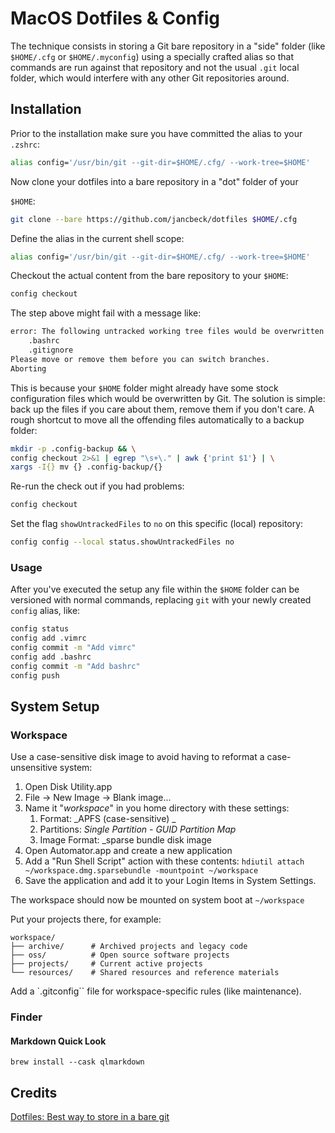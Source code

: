 # MacOS Dotfiles & Config

The technique consists in storing a Git bare repository in a "side" folder (like `$HOME/.cfg` or `$HOME/.myconfig`) using a specially crafted alias so that commands are run against that repository and not the usual `.git` local folder, which would interfere with any other Git repositories around.

## Installation

Prior to the installation make sure you have committed the alias to your `.zshrc`:

```bash
alias config='/usr/bin/git --git-dir=$HOME/.cfg/ --work-tree=$HOME'
```

Now clone your dotfiles into a bare repository in a "dot" folder of your

`$HOME`:

```bash
git clone --bare https://github.com/jancbeck/dotfiles $HOME/.cfg
```

Define the alias in the current shell scope:

```bash
alias config='/usr/bin/git --git-dir=$HOME/.cfg/ --work-tree=$HOME'
```

Checkout the actual content from the bare repository to your `$HOME`:

```bash
config checkout
```

The step above might fail with a message like:

```bash
error: The following untracked working tree files would be overwritten by checkout:
    .bashrc
    .gitignore
Please move or remove them before you can switch branches.
Aborting
```

This is because your `$HOME` folder might already have some stock configuration files which would be overwritten by Git. The solution is simple: back up the files if you care about them, remove them if you don't care. A rough shortcut to move all the offending files automatically to a backup folder:

```bash
mkdir -p .config-backup && \
config checkout 2>&1 | egrep "\s+\." | awk {'print $1'} | \
xargs -I{} mv {} .config-backup/{}
```

Re-run the check out if you had problems:

```bash
config checkout
```

Set the flag `showUntrackedFiles` to `no` on this specific (local) repository:

```bash
config config --local status.showUntrackedFiles no
```

### Usage

After you've executed the setup any file within the `$HOME` folder can be versioned with normal commands, replacing `git` with your newly created `config` alias, like:

```bash
config status
config add .vimrc
config commit -m "Add vimrc"
config add .bashrc
config commit -m "Add bashrc"
config push
```

## System Setup

### Workspace

Use a case-sensitive disk image to avoid having to reformat a case-unsensitive system:

1. Open Disk Utility.app
2. File → New Image → Blank image...
3. Name it "_workspace_" in you home directory with these settings:
   1. Format: _APFS (case-sensitive) _
   2. Partitions: _Single Partition - GUID Partition Map_
   3. Image Format: \_sparse bundle disk image
4. Open Automator.app and create a new application
5. Add a "Run Shell Script" action with these contents: `hdiutil attach ~/workspace.dmg.sparsebundle -mountpoint ~/workspace`
6. Save the application and add it to your Login Items in System Settings.

The workspace should now be mounted on system boot at `~/workspace`

Put your projects there, for example:

```
workspace/
├── archive/      # Archived projects and legacy code
├── oss/          # Open source software projects
├── projects/     # Current active projects
└── resources/    # Shared resources and reference materials
```

Add a `.gitconfig`` file for workspace-specific rules (like maintenance).

### Finder

#### Markdown Quick Look

```
brew install --cask qlmarkdown
```

## Credits

[Dotfiles: Best way to store in a bare git](repositoryhttps://developer.atlassian.com/blog/2016/02/best-way-to-store-dotfiles-git-bare-repo/)
